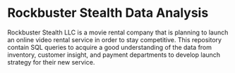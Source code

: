 # Rockbuster Stealth Data Analysis
Rockbuster Stealth LLC is a movie rental company that is planning to launch an online video rental service in order to stay competitive.
This repository contain SQL queries to acquire a good understanding of the data from inventory, customer insight, and payment departments to develop launch strategy for their new service.
